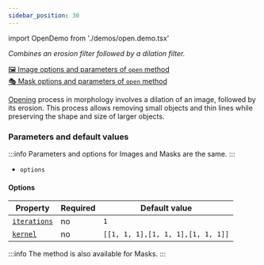 ```yaml
---
sidebar_position: 30
---
```


import OpenDemo from './demos/open.demo.tsx'

_Combines an erosion filter followed by a dilation filter._

[🖼️ Image options and parameters of `open` method](https://image-js.github.io/image-js-typescript/classes/Image.html#open 'github.io link')  
[🎭 Mask options and parameters of `open` method](https://image-js.github.io/image-js-typescript/classes/Mask.html#open 'github.io link')

[Opening](<https://en.wikipedia.org/wiki/Opening_(morphology)#:~:text=In%20mathematical%20morphology%2C%20opening%20is,blue%20square%20with%20round%20corners.&text=denote%20erosion%20and%20dilation%2C%20respectively>) process in morphology involves a dilation of an image, followed by its erosion.
This process allows removing small objects and thin lines while preserving the shape and size of larger objects.

<OpenDemo />

### Parameters and default values

:::info
Parameters and options for Images and Masks are the same.
:::

- `options`

#### Options

| Property                                                                                              | Required | Default value                     |
| ----------------------------------------------------------------------------------------------------- | -------- | --------------------------------- |
| [`iterations`](https://image-js.github.io/image-js-typescript/interfaces/OpenOptions.html#iterations) | no       | `1`                               |
| [`kernel`](https://image-js.github.io/image-js-typescript/interfaces/OpenOptions.html#kernel)         | no       | `[[1, 1, 1],[1, 1, 1],[1, 1, 1]]` |

:::info
The method is also available for Masks.
:::
